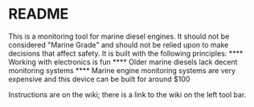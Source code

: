 # README #

This is a monitoring tool for marine diesel engines.  It should not be considered "Marine Grade" and should not be relied upon to make decisions that affect safety.  It is built with the following principles:
****  Working with electronics is fun
****  Older marine diesels lack decent monitoring systems
****  Marine engine monitoring systems are very expensive and this device can be built for around $100

Instructions are on the wiki; there is a link to the wiki on the left tool bar.